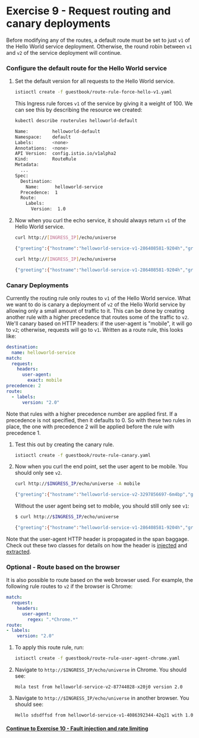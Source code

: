 # Exercise 9 - Request routing and canary deployments

Before modifying any of the routes, a default route must be set to just `v1` of the Hello World service deployment. Otherwise, the round robin between `v1` and `v2` of the service deployment will continue.

### Configure the default route for the Hello World service

1. Set the default version for all requests to the Hello World service.

    ```sh
    istioctl create -f guestbook/route-rule-force-hello-v1.yaml
    ```

    This Ingress rule forces `v1` of the service by giving it a weight of 100. We can see this by describing the resource we created:
    
    ```sh
    kubectl describe routerules helloworld-default

    Name:         helloworld-default
    Namespace:    default
    Labels:       <none>
    Annotations:  <none>
    API Version:  config.istio.io/v1alpha2
    Kind:         RouteRule
    Metadata:
      ...
    Spec:
      Destination:
        Name:      helloworld-service
      Precedence:  1
      Route:
        Labels:
          Version:  1.0
    ```

2. Now when you curl the echo service, it should always return `v1` of the Hello World service.

    ```sh
    curl http://[INGRESS_IP]/echo/universe  

    {"greeting":{"hostname":"helloworld-service-v1-286408581-9204h","greeting":"Hello universe from helloworld-service-v1-286408581-9204h with 1.0","version":"1.0"},"
    ```
    
    ```sh
    curl http://[INGRESS_IP]/echo/universe

    {"greeting":{"hostname":"helloworld-service-v1-286408581-9204h","greeting":"Hello universe from helloworld-service-v1-286408581-9204h with 1.0","version":"1.0"},"
    ```

### Canary Deployments

Currently the routing rule only routes to `v1` of the Hello World service. What we want to do is canary a deployment of `v2` of the Hello World service by allowing only a small amount of traffic to it. This can be done by creating another rule with a higher precedence that routes some of the traffic to `v2`. We'll canary based on HTTP headers: if the user-agent is "mobile", it will go to `v2`; otherwise, requests will go to `v1`. Written as a route rule, this looks like:

```yaml
destination:
  name: helloworld-service
match:
  request:
    headers:
      user-agent:
        exact: mobile
precedence: 2
route:
  - labels:
      version: "2.0"
```

Note that rules with a higher precedence number are applied first. If a precedence is not specified, then it defaults to 0. So with these two rules in place, the one with precedence 2 will be applied before the rule with precedence 1.

1. Test this out by creating the canary rule.

    ```sh
    istioctl create -f guestbook/route-rule-canary.yaml
    ```

2. Now when you curl the end point, set the user agent to be mobile. You should only see `v2`.

    ```sh
    curl http://$INGRESS_IP/echo/universe -A mobile

    {"greeting":{"hostname":"helloworld-service-v2-3297856697-6m4bp","greeting":"Hello dog2 from helloworld-service-v2-3297856697-6m4bp with 2.0","version":"2.0"}
    ```
    
    Without the user agent being set to mobile, you should still only see `v1`:
    
    ```sh
    $ curl http://$INGRESS_IP/echo/universe

    {"greeting":{"hostname":"helloworld-service-v1-286408581-9204h","greeting":"Hello universe from helloworld-service-v1-286408581-9204h with 1.0","version":"1.0"},"
    ```

Note that the user-agent HTTP header is propagated in the span baggage. Check out these two classes for details on how the header is [injected](https://github.com/retroryan/istio-by-example-java/blob/master/spring-boot-example/spring-istio-support/src/main/java/com/example/istio/IstioHttpSpanInjector.java) and [extracted](https://github.com/retroryan/istio-by-example-java/blob/master/spring-boot-example/spring-istio-support/src/main/java/com/example/istio/IstioHttpSpanExtractor.java).

### Optional - Route based on the browser

It is also possible to route based on the web browser used. For example, the following rule routes to `v2` if the browser is Chrome:

```yaml
match:
  request:
    headers:
      user-agent:
        regex: ".*Chrome.*"
route:
- labels:
    version: "2.0"
```

1. To apply this route rule, run:

    ```sh
    istioctl create -f guestbook/route-rule-user-agent-chrome.yaml
    ```

2. Navigate to `http://$INGRESS_IP/echo/universe` in Chrome. You should see:
    
    ```
    Hola test from helloworld-service-v2-87744028-x20j0 version 2.0
    ```

3. Navigate to `http://$INGRESS_IP/echo/universe` in another browser. You should see:

    ```
    Hello sdsdffsd from helloworld-service-v1-4086392344-42q21 with 1.0
    ```

#### [Continue to Exercise 10 - Fault injection and rate limiting](../exercise-10/README.md)
